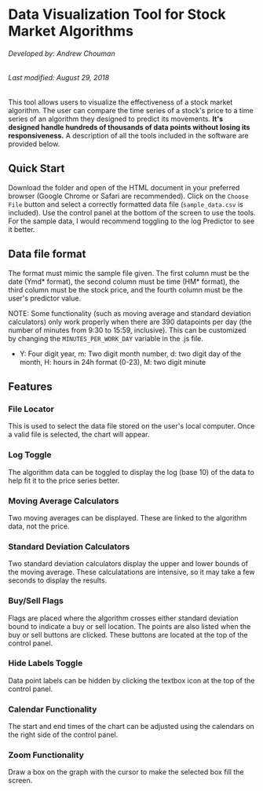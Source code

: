 # Data Visualization Tool for Stock Market Algorithms
###### Developed by: Andrew Chouman
###### Last modified: August 29, 2018

This tool allows users to visualize the effectiveness of a stock market algorithm. The user can compare the time series of a stock's price to a time series of an algorithm they designed to predict its movements. **It's designed handle hundreds of thousands of data points without losing its responsiveness.** A description of all the tools included in the software are provided below.

## Quick Start
Download the folder and open of the HTML document in your preferred browser (Google Chrome or Safari are recommended). Click on the `Choose File` button and select a correctly formatted data file (`sample_data.csv` is included). Use the control panel at the bottom of the screen to use the tools. For the sample data, I would recommend toggling to the log Predictor to see it better.

## Data file format
The format must mimic the sample file given. The first column must be the date (Ymd* format), the second column must be time (HM* format), the third column must be the stock price, and the fourth column must be the user's predictor value.

NOTE: Some functionality (such as moving average and standard deviation calculators) only work properly when there are 390 datapoints per day (the number of minutes from 9:30 to 15:59, inclusive). This can be customized by changing the `MINUTES_PER_WORK_DAY` variable in the .js file.

* Y: Four digit year, m: Two digit month number, d: two digit day of the month, H: hours in 24h format (0-23), M: two digit minute

## Features
### File Locator
This is used to select the data file stored on the user's local computer. Once a valid file is selected, the chart will appear.

### Log Toggle
The algorithm data can be toggled to display the log (base 10) of the data to help fit it to the price series better.

### Moving Average Calculators
Two moving averages can be displayed. These are linked to the algorithm data, not the price.

### Standard Deviation Calculators
Two standard deviation calculators display the upper and lower bounds of the moving average. These calculatations are intensive, so it may take a few seconds to display the results.

### Buy/Sell Flags
Flags are placed where the algorithm crosses either standard deviation bound to indicate a buy or sell location. The points are also listed when the buy or sell buttons are clicked. These buttons are located at the top of the control panel.

### Hide Labels Toggle
Data point labels can be hidden by clicking the textbox icon at the top of the control panel.

### Calendar Functionality
The start and end times of the chart can be adjusted using the calendars on the right side of the control panel.

### Zoom Functionality
Draw a box on the graph with the cursor to make the selected box fill the screen.
